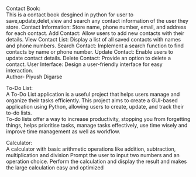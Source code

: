 Contact Book:<br>
 This is a contact book desgined in python for user to save,update,delet,view 
and search any contact information of the user they store. 
    Contact Information: Store name, phone number, email, and address for each     contact.
   Add Contact: Allow users to add new contacts with their details.
   View Contact List: Display a list of all saved contacts with names and         phone numbers.
   Search Contact: Implement a search function to find contacts by name or         phone number.
   Update Contact: Enable users to update contact details.
   Delete Contact: Provide an option to delete a contact.
   User Interface: Design a user-friendly interface for easy interaction.<br> Author- Piyush Digarse

   To-Do List:<br>
   A To-Do List application is a useful project that helps users manage
 and organize their tasks efficiently. This project aims to create a GUI-based application using Python, allowing users to create, update, and track their to-do lists.<br>
 To-do lists offer a way to increase productivity, stopping you from forgetting things, helps prioritise tasks, manage tasks effectively, use time wisely and improve time management as well as workflow.<br>



 Calculator:<br>
 A calculator with basic arithmetic operations like addition, subtraction, multiplication and division 
 Prompt the user to input two numbers and an operation choice.
 Perform the calculation and display the result and makes the large calculation easy and optimized
